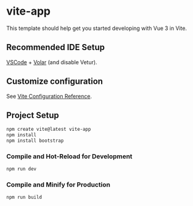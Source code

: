 # vite-app

This template should help get you started developing with Vue 3 in Vite.

## Recommended IDE Setup

[VSCode](https://code.visualstudio.com/) + [Volar](https://marketplace.visualstudio.com/items?itemName=Vue.volar) (and disable Vetur).

## Customize configuration

See [Vite Configuration Reference](https://vitejs.dev/config/).

## Project Setup

```sh
npm create vite@latest vite-app
npm install
npm install bootstrap
```

### Compile and Hot-Reload for Development

```sh
npm run dev
```

### Compile and Minify for Production

```sh
npm run build
```
